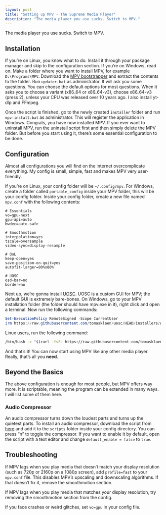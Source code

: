 ```yaml
---
layout: post
title: "Setting up MPV - The Supreme Media Player"
description: "The media player you use sucks. Switch to MPV."
---
```


The media player you use sucks. Switch to MPV.

## Installation

If you’re on Linux, you know what to do. Install it through your package manager and skip to the configuration section. If you’re on Windows, read on. Make a folder where you want to install MPV, for example `D:\Programs\MPV`. Download the [MPV bootstrapper](https://sourceforge.net/projects/mpv-player-windows/files/bootstrapper.zip/download) and extract the contents to the folder. Run `updater.bat` as administrator. It will ask you some questions. You can choose the default options for most questions. When it asks you to choose a variant (x86_64 or x86_64-v3), choose x86_64-v3 (press 2), unless your CPU was released over 10 years ago. I also install yt-dlp and FFmpeg.

Once the script is finished, go to the newly created `installer` folder and run `mpv-install.bat` as administrator. This will register the application in Windows. Congrats, you have now installed MPV. If you ever want to uninstall MPV, run the uninstall script first and then simply delete the MPV folder. But before you start using it, there’s some essential configuration to be done.

## Configuration

Almost all configurations you will find on the internet overcomplicate everything. My config is small, simple, fast and makes MPV very user-friendly.

If you’re on Linux, your config folder will be `~/.config/mpv`. For Windows, create a folder called `portable_config` inside your MPV folder, this will be your config folder. Inside your config folder, create a new file named `mpv.conf` with the following contents:

```
# Essentials
vo=gpu-next
gpu-api=auto     
hwdec=auto-safe

# Smoothmotion
interpolation=yes
tscale=oversample
video-sync=display-resample

# QoL
keep-open=yes
save-position-on-quit=yes
autofit-larger=80%x80%

# UOSC
osd-bar=no
border=no
```

Next up, we’re gonna install [UOSC](https://github.com/tomasklaen/uosc). UOSC is a custom GUI for MPV; the default GUI is extremely bare-bones. On Windows, go to your MPV installation folder (the folder should have mpv.exe in it), right click and open a terminal. Now run the following commands:

```powershell
Set-ExecutionPolicy RemoteSigned -Scope CurrentUser
irm https://raw.githubusercontent.com/tomasklaen/uosc/HEAD/installers/windows.ps1 | iex
```

Linux users, run the following command:

```bash
/bin/bash -c "$(curl -fsSL https://raw.githubusercontent.com/tomasklaen/uosc/HEAD/installers/unix.sh)"
```

And that’s it! You can now start using MPV like any other media player. Really, that’s all you **need**.  

## Beyond the Basics

The above configuration is enough for most people, but MPV offers way more. It is scriptable, meaning the program can be extended in many ways. I will list some of them here.

### Audio Compressor

An audio compressor turns down the loudest parts and turns up the quietest parts. To install an audio compressor, download the script from [here](https://github.com/mpv-player/mpv/blob/master/TOOLS/lua/acompressor.lua) and add it to the `scripts` folder inside your config directory. You can press “n” to toggle the compressor. If you want to enable it by default, open the script with a text editor and change `default_enable = false` to `true`.

## Troubleshooting

If MPV lags when you play media that doesn’t match your display resolution (such as 720p or 2160p on a 1080p screen), add `profile=fast` to your `mpv.conf` file. This disables MPV’s upscaling and downscaling algorithms. If that doesn’t fix it, remove the smoothmotion section.

If MPV lags when you play media that matches your display resolution, try removing the smoothmotion section from the config.

If you face crashes or weird glitches, set `vo=gpu` in your config file.